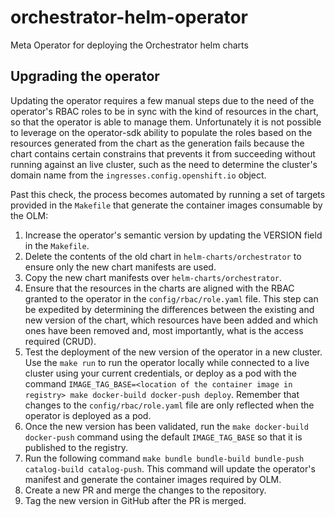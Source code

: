 # orchestrator-helm-operator
Meta Operator for deploying the Orchestrator helm charts


## Upgrading the operator
Updating the operator requires a few manual steps due to the need of the operator's RBAC roles to be in sync with the kind of resources in the chart, so that the operator is able to manage them. Unfortunately it is not possible to leverage on the operator-sdk ability to populate the roles based on the resources generated from the chart as the generation fails because the chart contains certain constrains that prevents it from succeeding without running against an live cluster, such as the need to determine the cluster's domain name from the `ingresses.config.openshift.io` object.

Past this check, the process becomes automated by running a set of targets provided in the `Makefile` that generate the container images consumable by the OLM:

1. Increase the operator's semantic version by updating the VERSION field in the `Makefile`.
2. Delete the contents of the old chart in `helm-charts/orchestrator` to ensure only the new chart manifests are used.
3. Copy the new chart manifests over `helm-charts/orchestrator`.
4. Ensure that the resources in the charts are aligned with the RBAC granted to the operator in the `config/rbac/role.yaml` file. This step can be expedited by determining the differences between the existing and new version of the chart, which resources have been added and which ones have been removed and, most importantly, what is the access required (CRUD).
5. Test the deployment of the new version of the operator in a new cluster. Use the `make run` to run the operator locally while connected to a live cluster using your current credentials, or deploy as a pod with the command `IMAGE_TAG_BASE=<location of the container image in registry> make docker-build docker-push deploy`. Remember that changes to the `config/rbac/role.yaml` file are only reflected when the operator is deployed as a pod.
6. Once the new version has been validated, run the `make docker-build docker-push` command using the default `IMAGE_TAG_BASE` so that it is published to the registry.
7. Run the following command `make bundle bundle-build bundle-push catalog-build catalog-push`. This command will update the operator's manifest and generate the container images required by OLM.
8. Create a new PR and merge the changes to the repository.
9. Tag the new version in GitHub after the PR is merged.